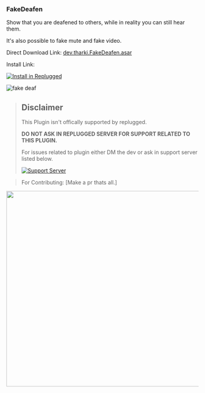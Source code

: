 ### FakeDeafen

Show that you are deafened to others, while in reality you can still hear them.

It's also possible to fake mute and fake video.

Direct Download Link: [dev.tharki.FakeDeafen.asar](https://github.com/TharkiDev/FakeDeafen/releases/latest/download/dev.tharki.FakeDeafen.asar)

Install Link:

[![Install in Replugged](https://img.shields.io/badge/-Install%20in%20Replugged-blue?style=for-the-badge&logo=none)](https://replugged.dev/install?identifier=TharkiDev/FakeDeafen&source=github)

![fake deaf](https://i.imgur.com/hLCUDCO.gif)

> ## Disclaimer
>
> This Plugin isn't offically supported by replugged.
>
>**DO NOT ASK IN REPLUGGED SERVER FOR SUPPORT RELATED TO THIS PLUGIN.**
>
> For issues related to plugin either DM the dev or ask in support server listed below.
>
>
> [![Support Server](https://discordapp.com/api/guilds/919649417005506600/widget.png?style=banner3)](https://discord.gg/SgKSKyh9gY)





> For Contributing: [Make a pr thats all.]


[<img src="https://sirio-network.com/flashcord/store/embed.png" width="512">](https://sirio-network.com/flashcord/store/fakedeafen)
